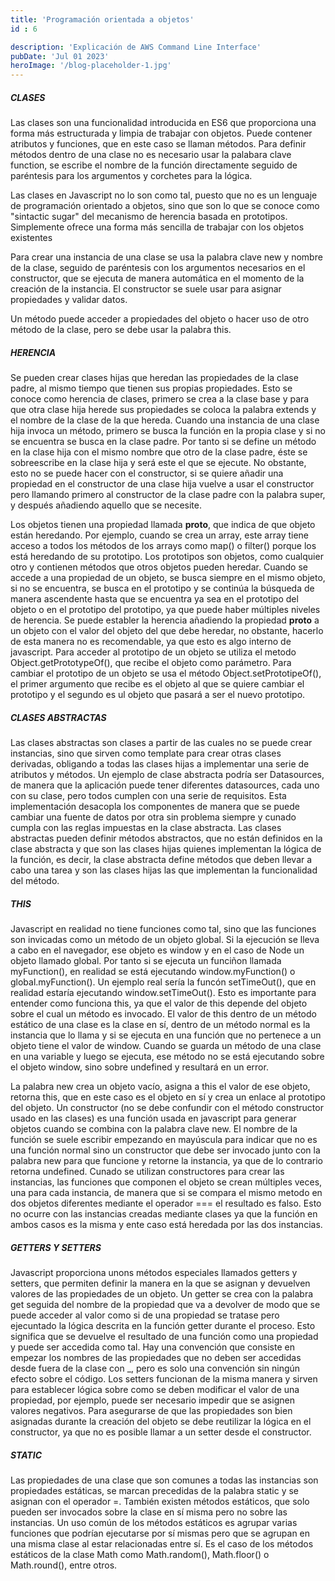 ```yaml
---
title: 'Programación orientada a objetos'
id : 6

description: 'Explicación de AWS Command Line Interface'
pubDate: 'Jul 01 2023'
heroImage: '/blog-placeholder-1.jpg'
---
```



##### CLASES
Las clases son una funcionalidad introducida en ES6 que proporciona una forma más estructurada y limpia de trabajar con objetos. Puede contener atributos y funciones, que en este caso se llaman métodos. Para definir métodos dentro de una clase no es necesario usar la palabara clave function, se escribe el nombre de la función directamente seguido de paréntesis para los argumentos y corchetes para la lógica.

Las clases en Javascript no lo son como tal, puesto que no es un lenguaje de programación orientado a objetos, sino que son lo que se conoce como "sintactic sugar" del mecanismo de herencia basada en prototipos. Simplemente ofrece una forma más sencilla de trabajar con los objetos existentes

Para crear una instancia de una clase se usa la palabra clave new y nombre de la clase, seguido de paréntesis con los argumentos necesarios en el constructor, que se ejecuta de manera automática en el momento de la creación de la instancia. El constructor se suele usar para asignar propiedades y validar datos.

Un método puede acceder a propiedades del objeto o hacer uso de otro método de la clase, pero se debe usar la palabra this. 


##### HERENCIA
Se pueden crear clases hijas que heredan las propiedades de la clase padre, al mismo tiempo que tienen sus propias propiedades. Esto se conoce como herencia de clases, primero se crea a la clase base y para que otra clase hija herede sus propiedades se coloca la palabra extends y el nombre de la clase de la que hereda. Cuando una instancia de una clase hija invoca un método, primero se busca la función en la propia clase y si no se encuentra se busca en la clase padre. Por tanto si se define un método en la clase hija con el mismo nombre que otro de la clase padre, éste se sobreescribe en la clase hija y será este el que se ejecute. No obstante, esto no se puede hacer con el constructor, si se quiere añadir una propiedad en el constructor de una clase hija vuelve a usar el constructor pero llamando primero al constructor de la clase padre con la palabra super, y después añadiendo aquello que se necesite. 

Los objetos tienen una propiedad llamada __proto__, que indica de que objeto están heredando. Por ejemplo, cuando se crea un array, este array tiene acceso a todos los métodos de los arrays como map() o filter() porque los está heredando de su prototipo. Los prototipos son objetos, como cualquier otro y contienen métodos que otros objetos pueden heredar. Cuando se accede a una propiedad de un objeto, se busca siempre en el mismo objeto, si no se encuentra, se busca en el prototipo y se continúa la búsqueda de manera ascendente hasta que se encuentra ya sea en el prototipo del objeto o en el prototipo del prototipo, ya que puede haber múltiples niveles de herencia. Se puede establer la herencia añadiendo la propiedad __proto__ a un objeto con el valor del objeto del que debe heredar, no obstante, hacerlo de esta manera no es recomendable, ya que esto es algo interno de javascript. Para acceder al prototipo de un objeto se utiliza el metodo Object.getPrototypeOf(), que recibe el objeto como parámetro. Para cambiar el prototipo de un objeto se usa el método Object.setPrototipeOf(), el primer argumento que recibe es el objeto al que se quiere cambiar el prototipo y el segundo es ul objeto que pasará a ser el nuevo prototipo.

##### CLASES ABSTRACTAS
Las clases abstractas son clases a partir de las cuales no se puede crear instancias, sino que sirven como template para crear otras clases derivadas, obligando a todas las clases hijas a implementar una serie de atributos y métodos. Un ejemplo de clase abstracta podría ser Datasources, de manera que la aplicación puede tener diferentes datasources, cada uno con su clase, pero todos cumplen con una serie de requisitos. Esta implementación desacopla los componentes de manera que se puede cambiar una fuente de datos por otra sin problema siempre y cunado cumpla con las reglas impuestas en la clase abstracta. Las clases abstractas pueden definir métodos abstractos, que no están definidos en la clase abstracta y que son las clases hijas quienes implementan la lógica de la función, es decir, la clase abstracta define métodos que deben llevar a cabo una tarea y son las clases hijas las que implementan la funcionalidad del método.


##### THIS
Javascript en realidad no tiene funciones como tal, sino que las funciones son invicadas como un método de un objeto global. Si la ejecución se lleva a cabo en el navegador, ese objeto es window y en el caso de Node un objeto llamado global. Por tanto si se ejecuta un funciñon llamada myFunction(), en realidad se está ejecutando window.myFunction() o global.myFunction(). Un ejemplo real sería la funcón setTimeOut(), que en realidad estaría ejecutando window.setTimeOut().
Esto es importante para entender como funciona this, ya que el valor de this depende del objeto sobre el cual un método es invocado. El valor de this dentro de un método estático de una clase es la clase en sí, dentro de un método normal es la instancia que lo llama y si se ejecuta en una función que no pertenece a un objeto tiene el valor de window. Cuando se guarda un método de una clase en una variable y luego se ejecuta, ese método no se está ejecutando sobre el objeto window, sino sobre undefined y resultará en un error.

La palabra new crea un objeto vacío, asigna a this el valor de ese objeto, retorna this, que en este caso es el objeto en sí y crea un enlace al prototipo del objeto. Un constructor (no se debe confundir con el método constructor usado en las clases) es una función usada en javascript para generar objetos cuando se combina con la palabra clave new. El nombre de la función se suele escribir empezando en mayúscula para indicar que no es una función normal sino un constructor que debe ser invocado junto con la palabra new para que funcione y retorne la instancia, ya que de lo contrario retorna undefined. Cunado se utilizan constructores para crear las instancias, las funciones que componen el objeto se crean múltiples veces, una para cada instancia, de manera que si se compara el mismo metodo en dos objetos diferentes mediante el operador === el resultado es falso. Esto no ocurre con las instancias creadas mediante clases ya que la función en ambos casos es la misma y ente caso está heredada por las dos instancias.

##### GETTERS Y SETTERS
Javascript proporciona unons métodos especiales llamados getters y setters, que permiten definir la manera en la que se asignan y devuelven valores de las propiedades de un objeto. Un getter se crea con la palabra get seguida del nombre de la propiedad que va a devolver de modo que se puede acceder al valor como si de una propiedad se tratase pero ejecuntado la lógica descrita en la función getter durante el proceso. Esto significa que se devuelve el resultado de una función como una propiedad y puede ser accedida como tal. Hay una convención que consiste en empezar los nombres de las propiedades que no deben ser accedidas desde fuera de la clase con _, pero es solo una convención sin ningún efecto sobre el código. Los setters funcionan de la misma manera y sirven para establecer lógica sobre como se deben modificar el valor de una propiedad, por ejemplo, puede ser necesario impedir que se asignen valores negativos. Para asegurarse de que las propiedades son bien asignadas durante la creación del objeto se debe reutilizar la lógica en el constructor, ya que no es posible llamar a un setter desde el constructor. 

##### STATIC
Las propiedades de una clase que son comunes a todas las instancias son propiedades estáticas, se marcan precedidas de la palabra static y se asignan con el operador =. También existen métodos estáticos, que solo pueden ser invocados sobre la clase en sí misma pero no sobre las instancias. Un uso común de los métodos estáticos es agrupar varias funciones que podrían ejecutarse por sí mismas pero que se agrupan en una misma clase al estar relacionadas entre sí. Es el caso de los métodos estáticos de la clase Math como Math.random(), Math.floor() o Math.round(), entre otros.
